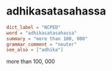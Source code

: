 # adhikasatasahassa

``` toml
dict_label = "NCPED"
word = "adhikasatasahassa"
summary = "more than 100, 000"
grammar_comment = "neuter"
see_also = ["adhika"]
```

more than 100, 000

